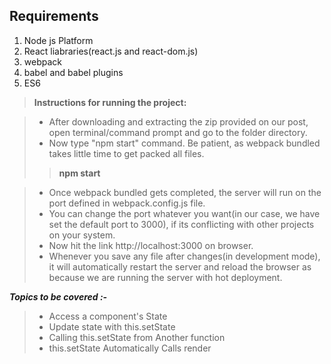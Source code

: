 Requirements
-------------

 1. Node js Platform
 2. React liabraries(react.js and react-dom.js)
 3. webpack
 4. babel and babel plugins
 5. ES6


> **Instructions for running the project:**

> - After downloading and extracting the zip provided on our post, open terminal/command prompt and go to the folder directory.
> - Now type "npm start" command. Be patient, as webpack bundled takes little time to get packed all files.
> > **npm start** 

> - Once webpack bundled gets completed, the server will run on the port defined in webpack.config.js file.
> - You can change the port whatever you want(in our case, we have set the default port to 3000), if its conflicting with other projects on your system.
> - Now hit the link http://localhost:3000 on browser.
> - Whenever you save any file after changes(in development mode), it will automatically restart the server and reload the browser as because we are running the server with hot deployment.

***Topics to be covered :-*** 

> - Access a component's State
> - Update state with this.setState
> - Calling this.setState from Another function
> - this.setState Automatically Calls render
